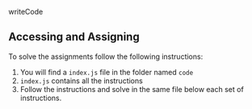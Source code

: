 writeCode

## Accessing and Assigning

To solve the assignments follow the following instructions:

1. You will find a `index.js` file in the folder named `code`
2. `index.js` contains all the instructions
3. Follow the instructions and solve in the same file below each set of instructions.
